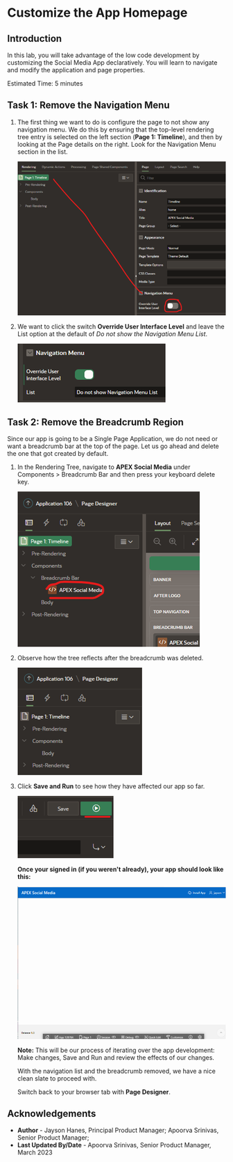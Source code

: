 # Customize the App Homepage

## Introduction
In this lab, you will take advantage of the low code development by customizing the Social Media App declaratively. You will learn to navigate and modify the application and page properties.

Estimated Time: 5 minutes

## **Task 1**: Remove the Navigation Menu

1. The first thing we want to do is configure the page to not show any
navigation menu. We do this by ensuring that the top-level rendering
tree entry is selected on the left section (**Page 1: Timeline**), and
then by looking at the Page details on the right. Look for the Navigation Menu section in the list.

    ![Page designer is seen](images/property-editor-nav.png "")

2. We want to click the switch **Override User Interface Level** and leave
the List option at the default of *Do not show the Navigation Menu List*.

    ![The Navigation Menu group in the Property Editor](images/nav-menu-group.png "")

## **Task 2**: Remove the Breadcrumb Region

Since our app is going to be a Single Page Application, we do not need or want a breadcrumb bar at the top of the page. Let us go ahead and delete the one that got created by default.

1. In the Rendering Tree, navigate to **APEX Social Media** under Components > Breadcrumb Bar and then press your
keyboard delete key.

    ![Rendering Tree in Page Designer](images/breadcrumb-delete.png "")

2. Observe how the tree reflects after the breadcrumb was deleted.

    ![Rendering Tree in Page Designer](images/after-breadcrumb-delete.png "")

3. Click **Save and Run** to see how they have affected our app so far.

    ![Save and Run button](images/save-and-run.png "")

    **Once your signed in (if you weren't already), your app should look
like this:**

    ![The update app after the changes](images/updated-app.png "")

    **Note:** This will be our process of iterating over the app development: Make
changes, Save and Run and review the effects of our changes.

    With the navigation list and the breadcrumb removed, we have a nice
clean slate to proceed with.

    Switch back to your browser tab with **Page Designer**.


## **Acknowledgements**

 - **Author** - Jayson Hanes, Principal Product Manager; Apoorva Srinivas, Senior Product Manager; 
 - **Last Updated By/Date** - Apoorva Srinivas, Senior Product Manager, March 2023
